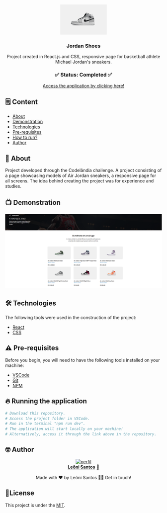 <p align="center"><img src="airjordan.png" width="150px"></p>

<div align="center">
	<h3 align="center">Jordan Shoes</h3>
	<p align="center">Project created in React.js and CSS, responsive page for basketball athlete Michael Jordan's sneakers.</p>
</div>
<h3  align="center">
		✅ Status: Completed ✅
</h3>
<div align="center">
<a href="https://jordanshoesr.vercel.app/">Access the application by clicking here!</a>
</div>

## 🗒️ Content

- [About](#-About)
- [Demonstration](#-Demonstration)
- [Technologies](#-Technologies)
- [Pre-requisites](#-Pre-requisites)
- [How to run?](#-Running-the-application)
- [Author](#-Author)

## 📖 About
Project developed through the Codelândia challenge. A project consisting of a page showcasing models of Air Jordan sneakers, a responsive page for all screens. The idea behind creating the project was for experience and studies.

## 📺 Demonstration

<p align="center">
  <img alt="Demonstração" src="projectbanner.png" width="800">
</p>

## 🛠 Technologies

The following tools were used in the construction of the project:

- [React](https://developer.mozilla.org/en-US/docs/Learn/Tools_and_testing/Client-side_JavaScript_frameworks/React_getting_started)
- [CSS](https://developer.mozilla.org/pt-BR/docs/Web/CSS)

## ⚠️ Pre-requisites

Before you begin, you will need to have the following tools installed on your machine:

- [VSCode](https://code.visualstudio.com/)
- [Git](https://git-scm.com)
- [NPM](https://www.npmjs.com)


## 🔥 Running the application

```bash
# Download this repository.
# Access the project folder in VSCode.
# Run in the terminal "npm run dev".
# The application will start locally on your machine!
# Alternatively, access it through the link above in the repository.
```

<!-- AUTHOR -->

## 🤓 Author

<div align="center" >
<a href="https://www.linkedin.com/in/leonisantos/">
 <img src="https://avatars.githubusercontent.com/u/110071892?v=4" width="200px;" alt="perfil"/>
 <br />
 <b>Leôni Santos</b></a> <a href="https://www.linkedin.com/in/leonisantos/" title="Linkedin">🚀
</a>
 <br />
 <br />
Made with ❤️ by Leôni Santos 👋🏽 Get in touch!

</div>

## 📕License

This project is under the [MIT](./LICENSE).
